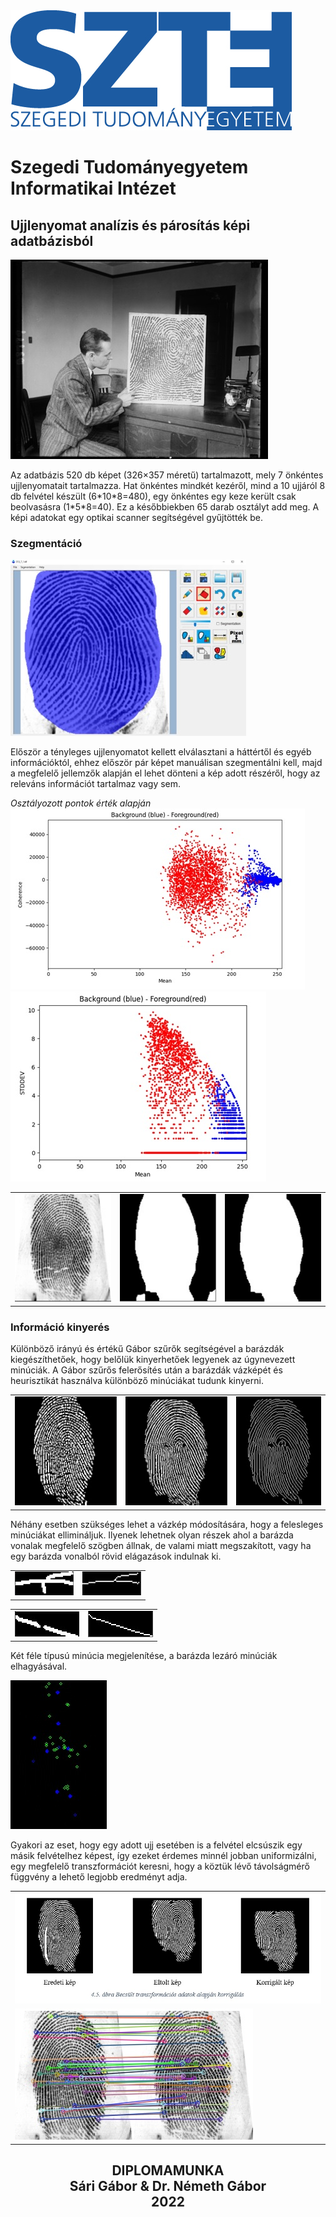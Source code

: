
<a href="https://u-szeged.hu/">
    <img src="./paper/szte_uj.jpg" />
</a>

<h1>
    Szegedi Tudományegyetem <br/> Informatikai Intézet
</h1>
<h2>Ujjlenyomat analízis és párosítás képi adatbázisból</h2>
<p>
    <img src="./paper/fp.jpg" />
</p>
<p>
Az adatbázis 520 db képet (326×357 méretű) tartalmazott, mely 7 önkéntes ujjlenyomatait tartalmazza. Hat önkéntes mindkét kezéről, mind a 10 ujjáról 8 db felvétel készült (6*10*8=480), egy önkéntes egy keze került csak beolvasásra (1*5*8=40). Ez a későbbiekben 65 darab osztályt add meg. A képi adatokat egy optikai scanner segítségével gyűjtötték be.
</p>
<h3>Szegmentáció</h3>
<p>
    <img src="./paper/s1.jpg" />
</p>
<p>
Először a tényleges ujjlenyomatot kellett elválasztani a háttértől és egyéb információktól, ehhez először pár képet manuálisan szegmentálni kell, majd a megfelelő jellemzők alapján el lehet dönteni a kép adott részéről, hogy az releváns információt tartalmaz vagy sem.
</p>
<i>Osztályozott pontok érték alapján</i>
<img src="./paper/s5.jpg" />
<img src="./paper/s6.jpg" />

<table>
    <tr>
        <td><img src="./paper/s2.jpg" /></td>
        <td><img src="./paper/s3.jpg" /></td>
        <td><img src="./paper/s4.jpg" /></td>
    </tr>
</table>

<h3>Információ kinyerés</h3>
<p>
    Különböző irányú és értékű Gábor szűrők segítségével a barázdák kiegészíthetőek, hogy belőlük kinyerhetőek legyenek az úgynevezett minúciák. A Gábor szűrős felerősítés után a barázdák vázképét és heurisztikát használva különböző minúciákat tudunk kinyerni.
</p>
<table>
    <tr>
        <td><img src="./paper/g1.jpg" /></td>
        <td><img src="./paper/g2.jpg" /></td>
        <td><img src="./paper/g3.jpg" /></td>
    </tr>
</table>
<p>
Néhány esetben szükséges lehet a vázkép módosítására, hogy a felesleges minúciákat ellimináljuk. Ilyenek lehetnek olyan részek ahol a barázda vonalak megfelelő szögben állnak, de valami miatt megszakított, vagy ha egy barázda vonalból rövid elágazások indulnak ki.
</p>
<table>
    <tr>
        <td><img src="./paper/reduc1.jpg" /></td>
        <td><img src="./paper/reduc2.jpg" /></td>
    </tr>
</table>

<table>
    <tr>
        <td><img src="./paper/reduc3.jpg" /></td>
        <td><img src="./paper/reduc4.jpg" /></td>
    </tr>
</table>
<p>
Két féle típusú minúcia megjelenítése, a barázda lezáró minúciák elhagyásával.
</p>
<img src="./paper/kp.jpg" />

<p>
Gyakori az eset, hogy egy adott ujj esetében is a felvétel elcsúszik egy másik felvételhez képest, így ezeket érdemes minnél jobban uniformizálni, egy megfelelő transzformációt keresni, hogy a köztük lévő távolságmérő függvény a lehető legjobb eredményt adja.
<table>
    <tr>
        <td><img src="./paper/corr.jpg" /></td>
    </tr>
        <tr>
        <td><img src="./paper/sift.jpg" /></td>
    </tr>
</table>

</hr>
<center>
<h2>
DIPLOMAMUNKA
<br>
Sári Gábor & Dr. Németh Gábor
<br>
2022
<br>
</h2>
</center>
